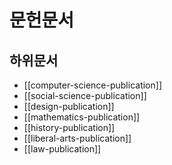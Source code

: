 # 문헌문서

## 하위문서

- [[computer-science-publication]]
- [[social-science-publication]]
- [[design-publication]]
- [[mathematics-publication]]
- [[history-publication]]
- [[liberal-arts-publication]]
- [[law-publication]]
